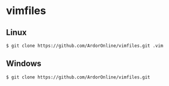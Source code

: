 # vimfiles

## Linux
```
$ git clone https://github.com/ArdorOnline/vimfiles.git .vim
```

## Windows
```
$ git clone https://github.com/ArdorOnline/vimfiles.git
```
